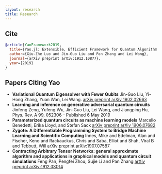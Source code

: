 ```yaml
---
layout: research
title: Research
---
```


## Cite

```bib
@article{YaoFramework2019,
  title={Yao.jl: Extensible, Efficient Framework for Quantum Algorithm Design},
  author={Xiu-Zhe Luo and Jin-Guo Liu and Pan Zhang and Lei Wang},
  journal={arXiv preprint arXiv:1912.10877},
  year={2019}
}
```

## Papers Citing Yao

- **Variational Quantum Eigensolver with Fewer Qubits** Jin-Guo Liu, Yi-Hong Zhang, Yuan Wan, Lei Wang. [arXiv preprint arXiv 1902.02663](https://arxiv.org/abs/1902.02663)
- **Learning and inference on generative adversarial quantum circuits** Jinfeng Zeng, Yufeng Wu, Jin-Guo Liu, Lei Wang, and Jiangping Hu, Phys. Rev. A 99, 052306 – Published 6 May 2019
- **Parameterized quantum circuits as machine learning models** Marcello Benedetti, Erika Lloyd, and Stefan Sack [arXiv preprint arXiv 1906.07682](https://arxiv.org/pdf/1906.07682.pdf)
- **Zygote: A Differentiable Programming System to Bridge Machine Learning and Scientific Computing** Innes, Mike and Edelman, Alan and Fischer, Keno and Rackauckus, Chris and Saba, Elliot and Shah, Viral B and Tebbutt, Will [arXiv preprint arXiv:1907.07587](https://arxiv.org/abs/1907.07587)
- **Contracting Arbitrary Tensor Networks: general approximate algorithm and applications in graphical models and quantum circuit simulations** Feng Pan, Pengfei Zhou, Sujie Li and Pan Zhang [arXiv preprint arXiv:1912.03014](https://arxiv.org/pdf/1912.03014.pdf)